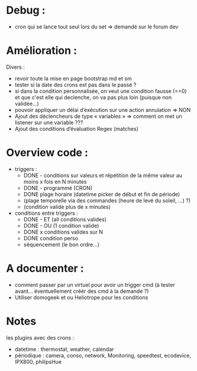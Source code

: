 # Debug :
  - cron qui se lance tout seul lors du set => demandé sur le forum dev

# Amélioration :

Divers :
  * revoir toute la mise en page bootstrap md et sm
  * tester si la date des crons est pas dans le passé ?
  * si dans la condition personnalisée, on veut une condition fausse (==0) et que c'est elle qui declenche, on va pas plus loin (puisque non validée...)
  * pouvoir appliquer un délai d’exécution sur une action annulation => NON
  * Ajout des déclencheurs de type « variables » => comment on met un listener sur une variable ???
  * Ajout des conditions d’évaluation Regex (matches)

# Overview code :
* triggers :
  * DONE - conditions sur valeurs et répétition de la même valeur au moins x fois en N minutes
  * DONE - programmé (CRON)
  * DONE plage horaire (datetime picker de début et fin de période)
  * (plage temporelle via des commandes (heure de levé du soleil, …) ?)
  * (condition valide plus de x minutes)
* conditions entre triggers :
  * DONE - ET (all conditions valides)
  * DONE - OU (1 condition valide)
  * DONE x conditions valides sur N
  * DONE condition perso
  * séquencement (le bon ordre...)

# A documenter :

* comment passer par un virtuel pour avoir un trigger cmd (à tester avant... éventuellement créér des cmd à la demande ?)
* Utiliser domogeek et ou Heliotrope pour les conditions

# Notes
les plugins avec des crons :
- datetime : thermostat, weather, calendar
- périodique : camera, conso, network, Monitoring, speedtest, ecodevice, IPX800, philipsHue
